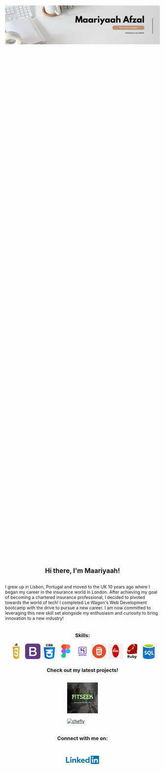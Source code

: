 ![Banner](MaariyaahBanner2.jpg)

<div class="centered-container" style="display: flex; flex-direction: column; align-items: center; justify-content: center; height: 100vh;">

## Hi there, I'm Maariyaah!
    
I grew up in Lisbon, Portugal and moved to the UK 10 years ago where I  began my career in the insurance world in London. After achieving my goal of becoming a chartered insurance professional, I decided to pivoted towards the world of tech! I  completed Le Wagon's Web Development bootcamp with the drive to pursue a new career. I am now committed to leveraging this new skill set alongside my enthusiasm and curiosity to bring innovation to a new industry!
    
### Skills:
<div class="image-container">

<img src='https://github.com/Maariyaah/Maariyaah/blob/main/JavaScript-Logo.png' alt='js' height='50' width='50'>
      
<img src='https://github.com/Maariyaah/Maariyaah/blob/main/bootstrap.png' alt='bootstrap' height='50' width='50'>
        
<img src='https://github.com/Maariyaah/Maariyaah/blob/main/css.png' alt='css' height='50' width='50'>
      
<img src='https://github.com/Maariyaah/Maariyaah/blob/main/figma.webp' alt='figma' height='50' width='50'> 
      
<img src='https://github.com/Maariyaah/Maariyaah/blob/main/heroku.png' alt='heroku' height='50' width='50'>
      
<img src='https://github.com/Maariyaah/Maariyaah/blob/main/html.png' alt='html' height='50' width='50'>
      
<img src='https://github.com/Maariyaah/Maariyaah/blob/main/rails.png' alt='rails' height='50' width='50'>
      
<img src='https://github.com/Maariyaah/Maariyaah/blob/main/ruby.jpeg' alt='ruby' height='50' width='50'> 
      
<img src='https://github.com/Maariyaah/Maariyaah/blob/main/sql.png' alt='sql' height='50' width='50'> 
    
</div>

### Check out my latest projects!
<div class="image-container">

[<img src='https://github.com/Maariyaah/Maariyaah/blob/main/Picture%20Metatag.png' alt='fitseek' height='100' width='100'>](https://www.fitseek.co.uk//)

[<img src='https://github.com/Maariyaah/Maariyaah/blob/main/Chefly.png' alt='chefly' height='100' width='100'>](https://cheflybnb-9551dd5074b5.herokuapp.com//)

</div>

### Connect with me on: 
    
[<img src='https://github.com/Maariyaah/Maariyaah/blob/main/linkedin.png' alt='linkedin' height='60'>](https://www.linkedin.com/in/maariyaah-afzal//) 
    
</div>
